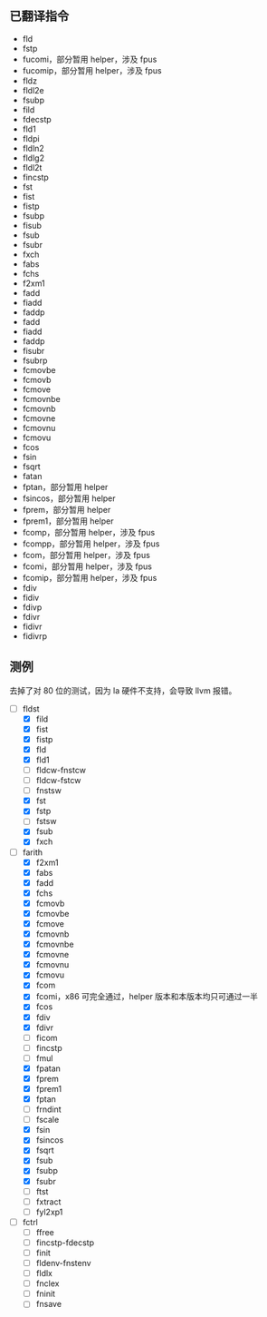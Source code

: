 ## 已翻译指令

- fld
- fstp
- fucomi，部分暂用 helper，涉及 fpus
- fucomip，部分暂用 helper，涉及 fpus
- fldz
- fldl2e
- fsubp
- fild
- fdecstp
- fld1
- fldpi
- fldln2
- fldlg2
- fldl2t
- fincstp
- fst
- fist
- fistp
- fsubp
- fisub
- fsub
- fsubr
- fxch
- fabs
- fchs
- f2xm1
- fadd
- fiadd
- faddp
- fadd
- fiadd
- faddp
- fisubr
- fsubrp
- fcmovbe
- fcmovb
- fcmove
- fcmovnbe
- fcmovnb
- fcmovne
- fcmovnu
- fcmovu
- fcos
- fsin
- fsqrt
- fatan
- fptan，部分暂用 helper
- fsincos，部分暂用 helper
- fprem，部分暂用 helper
- fprem1，部分暂用 helper
- fcomp，部分暂用 helper，涉及 fpus
- fcompp，部分暂用 helper，涉及 fpus
- fcom，部分暂用 helper，涉及 fpus
- fcomi，部分暂用 helper，涉及 fpus
- fcomip，部分暂用 helper，涉及 fpus
- fdiv
- fidiv
- fdivp
- fdivr
- fidivr
- fidivrp

## 测例

去掉了对 80 位的测试，因为 la 硬件不支持，会导致 llvm 报错。

- [ ] fldst
  - [x] fild
  - [x] fist
  - [x] fistp
  - [x] fld
  - [x] fld1
  - [ ] fldcw-fnstcw
  - [ ] fldcw-fstcw
  - [ ] fnstsw
  - [x] fst
  - [x] fstp
  - [ ] fstsw
  - [x] fsub
  - [x] fxch
- [ ] farith
  - [x] f2xm1
  - [x] fabs
  - [x] fadd
  - [x] fchs
  - [x] fcmovb
  - [x] fcmovbe
  - [x] fcmove
  - [x] fcmovnb
  - [x] fcmovnbe
  - [x] fcmovne
  - [x] fcmovnu
  - [x] fcmovu
  - [x] fcom
  - [x] fcomi，x86 可完全通过，helper 版本和本版本均只可通过一半
  - [x] fcos
  - [x] fdiv
  - [x] fdivr
  - [ ] ficom
  - [ ] fincstp
  - [ ] fmul
  - [x] fpatan
  - [x] fprem
  - [x] fprem1
  - [x] fptan
  - [ ] frndint
  - [ ] fscale
  - [x] fsin
  - [x] fsincos
  - [x] fsqrt
  - [x] fsub
  - [x] fsubp
  - [x] fsubr
  - [ ] ftst
  - [ ] fxtract
  - [ ] fyl2xp1
- [ ] fctrl
  - [ ] ffree
  - [ ] fincstp-fdecstp
  - [ ] finit
  - [ ] fldenv-fnstenv
  - [ ] fldlx
  - [ ] fnclex
  - [ ] fninit
  - [ ] fnsave
